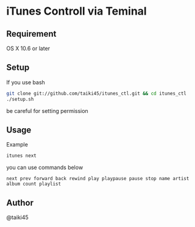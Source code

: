# iTunes Controll via Teminal

## Requirement

OS X 10.6 or later

## Setup

If you use bash
```sh
git clone git://github.com/taiki45/itunes_ctl.git && cd itunes_ctl
./setup.sh
```

be careful for setting permission

## Usage

Example
```sh
itunes next
```

you can use commands below
```
next prev forward back rewind play playpause pause stop name artist album count playlist
```

## Author
@taiki45

